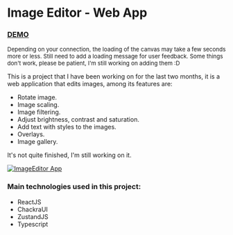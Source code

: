 # Image Editor - Web App

### [DEMO](https://imageeditordemo.pages.dev)

<font size="2">Depending on your connection, the loading of the canvas may take a few seconds more or less. Still need to add a loading message for user feedback. Some things don't work, please be patient, I'm still working on adding them :D</font>

This is a project that I have been working on for the last two months, it is a web application that edits images, among its features are:
- Rotate image.
- Image scaling.
- Image filtering.
- Adjust brightness, contrast and saturation.
- Add text with styles to the images.
- Overlays.
- Image gallery.

It's not quite finished, I'm still working on it.

[![ImageEditor App](https://i.vimeocdn.com/video/1644958878-35505a8750c55cfb594109da9c4346b583e2af8c99376a6e4e45734db90e3c80-d?mw=1000&mh=562)](https://vimeo.com/813423148)

### Main technologies used in this project:
- ReactJS
- ChackraUI
- ZustandJS
- Typescript